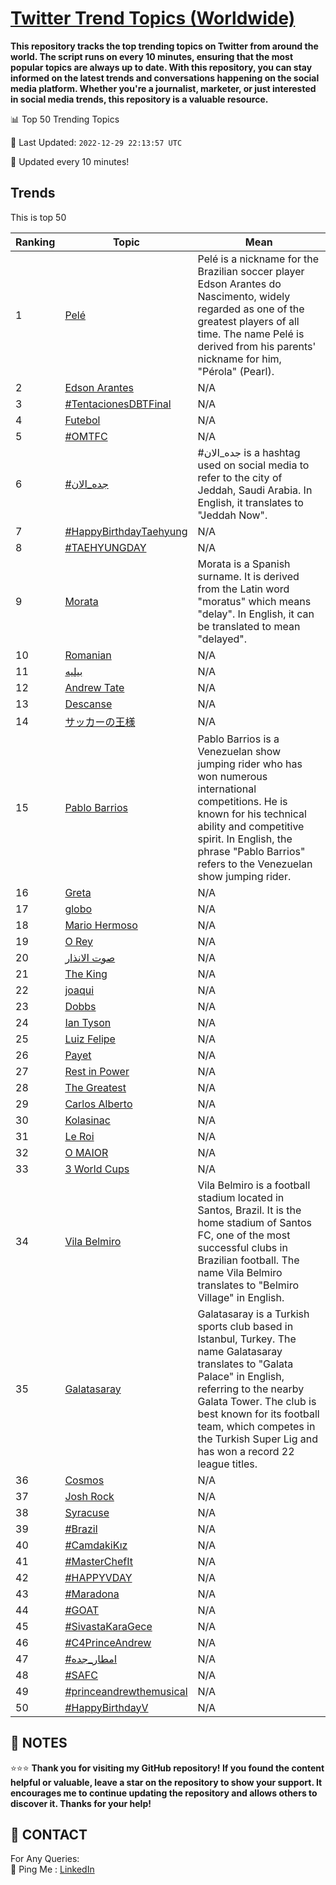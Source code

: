[Twitter Trend Topics (Worldwide)](https://github.com/ErcinDedeoglu/Twitter-Trend-Topics)
==========

**This repository tracks the top trending topics on Twitter from around the world. 
The script runs on every 10 minutes, ensuring that the most popular topics are always up to date. 
With this repository, you can stay informed on the latest trends and conversations happening on the social media platform. 
Whether you're a journalist, marketer, or just interested in social media trends, this repository is a valuable resource.**


📊 Top 50 Trending Topics

📆 Last Updated: `2022-12-29 22:13:57 UTC`

🔧 Updated every 10 minutes!


## Trends

This is top 50

| Ranking | Topic | Mean |
| ------- | ------------ | ------------ |
| 1 | [Pelé](http://twitter.com/search?q=Pel%c3%a9) | Pelé is a nickname for the Brazilian soccer player Edson Arantes do Nascimento, widely regarded as one of the greatest players of all time. The name Pelé is derived from his parents' nickname for him, "Pérola" (Pearl). |
| 2 | [Edson Arantes](http://twitter.com/search?q=Edson+Arantes) | N/A |
| 3 | [#TentacionesDBTFinal](http://twitter.com/search?q=%23TentacionesDBTFinal) | N/A |
| 4 | [Futebol](http://twitter.com/search?q=Futebol) | N/A |
| 5 | [#OMTFC](http://twitter.com/search?q=%23OMTFC) | N/A |
| 6 | [#جده_الان](http://twitter.com/search?q=%23%d8%ac%d8%af%d9%87_%d8%a7%d9%84%d8%a7%d9%86) | #جده_الان is a hashtag used on social media to refer to the city of Jeddah, Saudi Arabia. In English, it translates to "Jeddah Now". |
| 7 | [#HappyBirthdayTaehyung](http://twitter.com/search?q=%23HappyBirthdayTaehyung) | N/A |
| 8 | [#TAEHYUNGDAY](http://twitter.com/search?q=%23TAEHYUNGDAY) | N/A |
| 9 | [Morata](http://twitter.com/search?q=Morata) | Morata is a Spanish surname. It is derived from the Latin word "moratus" which means "delay". In English, it can be translated to mean "delayed". |
| 10 | [Romanian](http://twitter.com/search?q=Romanian) | N/A |
| 11 | [بيليه](http://twitter.com/search?q=%d8%a8%d9%8a%d9%84%d9%8a%d9%87) | N/A |
| 12 | [Andrew Tate](http://twitter.com/search?q=Andrew+Tate) | N/A |
| 13 | [Descanse](http://twitter.com/search?q=Descanse) | N/A |
| 14 | [サッカーの王様](http://twitter.com/search?q=%e3%82%b5%e3%83%83%e3%82%ab%e3%83%bc%e3%81%ae%e7%8e%8b%e6%a7%98) | N/A |
| 15 | [Pablo Barrios](http://twitter.com/search?q=Pablo+Barrios) | Pablo Barrios is a Venezuelan show jumping rider who has won numerous international competitions. He is known for his technical ability and competitive spirit. In English, the phrase "Pablo Barrios" refers to the Venezuelan show jumping rider. |
| 16 | [Greta](http://twitter.com/search?q=Greta) | N/A |
| 17 | [globo](http://twitter.com/search?q=globo) | N/A |
| 18 | [Mario Hermoso](http://twitter.com/search?q=Mario+Hermoso) | N/A |
| 19 | [O Rey](http://twitter.com/search?q=O+Rey) | N/A |
| 20 | [صوت الانذار](http://twitter.com/search?q=%d8%b5%d9%88%d8%aa+%d8%a7%d9%84%d8%a7%d9%86%d8%b0%d8%a7%d8%b1) | N/A |
| 21 | [The King](http://twitter.com/search?q=The+King) | N/A |
| 22 | [joaqui](http://twitter.com/search?q=joaqui) | N/A |
| 23 | [Dobbs](http://twitter.com/search?q=Dobbs) | N/A |
| 24 | [Ian Tyson](http://twitter.com/search?q=Ian+Tyson) | N/A |
| 25 | [Luiz Felipe](http://twitter.com/search?q=Luiz+Felipe) | N/A |
| 26 | [Payet](http://twitter.com/search?q=Payet) | N/A |
| 27 | [Rest in Power](http://twitter.com/search?q=Rest+in+Power) | N/A |
| 28 | [The Greatest](http://twitter.com/search?q=The+Greatest) | N/A |
| 29 | [Carlos Alberto](http://twitter.com/search?q=Carlos+Alberto) | N/A |
| 30 | [Kolasinac](http://twitter.com/search?q=Kolasinac) | N/A |
| 31 | [Le Roi](http://twitter.com/search?q=Le+Roi) | N/A |
| 32 | [O MAIOR](http://twitter.com/search?q=O+MAIOR) | N/A |
| 33 | [3 World Cups](http://twitter.com/search?q=3+World+Cups) | N/A |
| 34 | [Vila Belmiro](http://twitter.com/search?q=Vila+Belmiro) | Vila Belmiro is a football stadium located in Santos, Brazil. It is the home stadium of Santos FC, one of the most successful clubs in Brazilian football. The name Vila Belmiro translates to "Belmiro Village" in English. |
| 35 | [Galatasaray](http://twitter.com/search?q=Galatasaray) | Galatasaray is a Turkish sports club based in Istanbul, Turkey. The name Galatasaray translates to "Galata Palace" in English, referring to the nearby Galata Tower. The club is best known for its football team, which competes in the Turkish Super Lig and has won a record 22 league titles. |
| 36 | [Cosmos](http://twitter.com/search?q=Cosmos) | N/A |
| 37 | [Josh Rock](http://twitter.com/search?q=Josh+Rock) | N/A |
| 38 | [Syracuse](http://twitter.com/search?q=Syracuse) | N/A |
| 39 | [#Brazil](http://twitter.com/search?q=%23Brazil) | N/A |
| 40 | [#CamdakiKız](http://twitter.com/search?q=%23CamdakiK%c4%b1z) | N/A |
| 41 | [#MasterChefIt](http://twitter.com/search?q=%23MasterChefIt) | N/A |
| 42 | [#HAPPYVDAY](http://twitter.com/search?q=%23HAPPYVDAY) | N/A |
| 43 | [#Maradona](http://twitter.com/search?q=%23Maradona) | N/A |
| 44 | [#GOAT](http://twitter.com/search?q=%23GOAT) | N/A |
| 45 | [#SivastaKaraGece](http://twitter.com/search?q=%23SivastaKaraGece) | N/A |
| 46 | [#C4PrinceAndrew](http://twitter.com/search?q=%23C4PrinceAndrew) | N/A |
| 47 | [#امطار_جده](http://twitter.com/search?q=%23%d8%a7%d9%85%d8%b7%d8%a7%d8%b1_%d8%ac%d8%af%d9%87) | N/A |
| 48 | [#SAFC](http://twitter.com/search?q=%23SAFC) | N/A |
| 49 | [#princeandrewthemusical](http://twitter.com/search?q=%23princeandrewthemusical) | N/A |
| 50 | [#HappyBirthdayV](http://twitter.com/search?q=%23HappyBirthdayV) | N/A |




## 📝 NOTES

⭐⭐⭐ **Thank you for visiting my GitHub repository! If you found the content helpful or valuable, leave a star on the repository to show your support. It encourages me to continue updating the repository and allows others to discover it. Thanks for your help!**

## 📨 CONTACT

 For Any Queries:  
            🏓 Ping Me : [LinkedIn](https://www.linkedin.com/in/ercindedeoglu/)